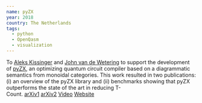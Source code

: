 ```yaml
---
name: pyZX
year: 2018
country: The Netherlands
tags:
  - python
  - OpenQasm
  - visualization
---
```

To [Aleks Kissinger](https://www.cs.ru.nl/A.Kissinger/) and [John van de Wetering](http://vdwetering.name/) to support the development of [pyZX](https://github.com/Quantomatic/pyzx), an optimizing quantum circuit compiler based on a diagrammatic semantics from monoidal categories. This work resulted in two publications: (i) an overview of the pyZX library and (ii) benchmarks showing that pyZX outperforms the state of the art in reducing T-Count. [arXiv1](https://arxiv.org/abs/1904.04735) [arXiv2](https://arxiv.org/pdf/1903.10477.pdf) [Video](https://www.youtube.com/watch?v=iC-KVdB8pf0) [Website](http://zxcalculus.com/)
